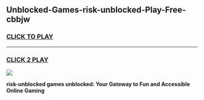 
## Unblocked-Games-risk-unblocked-Play-Free-cbbjw
<h3>
<a href="https://premium76.site?title=risk-unblocked&ref=19M">CLICK TO PLAY</a></h3>
<hr>

<h3>
<a href="https://premium76.site?title=risk-unblocked&ref=19M">CLICK 2 PLAY</a>
  
</h3>

<a href="https://premium76.site?title=risk-unblocked&ref=19M"><img src="https://clearcache.store/games.png"></a>


**risk-unblocked games unblocked: Your Gateway to Fun and Accessible Online Gaming**
